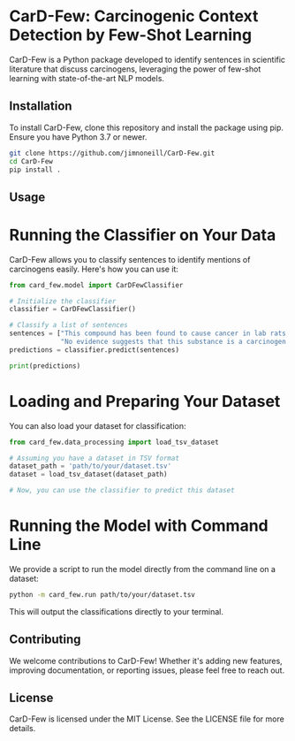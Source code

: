 # CarD-Few: Carcinogenic Context Detection by Few-Shot Learning

CarD-Few is a Python package developed to identify sentences in scientific literature that discuss carcinogens, leveraging the power of few-shot learning with state-of-the-art NLP models.

## Installation

To install CarD-Few, clone this repository and install the package using pip. Ensure you have Python 3.7 or newer.

```bash
git clone https://github.com/jimnoneill/CarD-Few.git
cd CarD-Few
pip install .
```

## Usage
# Running the Classifier on Your Data
CarD-Few allows you to classify sentences to identify mentions of carcinogens easily. Here's how you can use it:

```python
from card_few.model import CarDFewClassifier

# Initialize the classifier
classifier = CarDFewClassifier()

# Classify a list of sentences
sentences = ["This compound has been found to cause cancer in lab rats.",
             "No evidence suggests that this substance is a carcinogen."]
predictions = classifier.predict(sentences)

print(predictions)
```

# Loading and Preparing Your Dataset
You can also load your dataset for classification:

```python
from card_few.data_processing import load_tsv_dataset

# Assuming you have a dataset in TSV format
dataset_path = 'path/to/your/dataset.tsv'
dataset = load_tsv_dataset(dataset_path)

# Now, you can use the classifier to predict this dataset


```
# Running the Model with Command Line
We provide a script to run the model directly from the command line on a dataset:
```bash
python -m card_few.run path/to/your/dataset.tsv
```
This will output the classifications directly to your terminal.

## Contributing
We welcome contributions to CarD-Few! Whether it's adding new features, improving documentation, or reporting issues, please feel free to reach out.

## License
CarD-Few is licensed under the MIT License. See the LICENSE file for more details.

